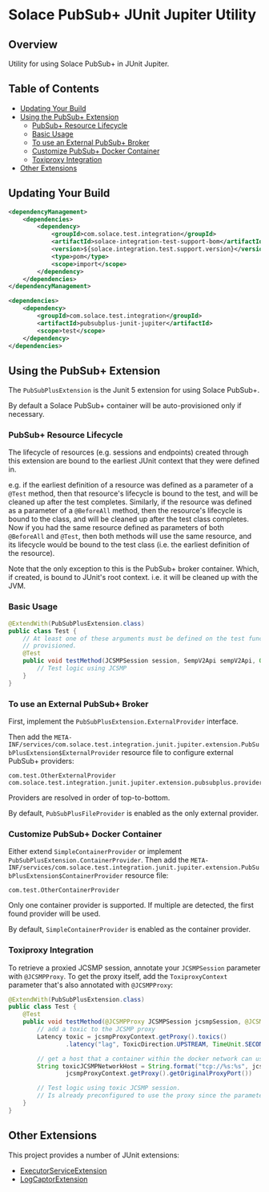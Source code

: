 # Solace PubSub+ JUnit Jupiter Utility

## Overview

Utility for using Solace PubSub+ in JUnit Jupiter.

## Table of Contents
* [Updating Your Build](#updating-your-build)
* [Using the PubSub+ Extension](#using-the-pubsub-extension)
  * [PubSub+ Resource Lifecycle](#pubsub-resource-lifecycle)
  * [Basic Usage](#basic-usage)
  * [To use an External PubSub+ Broker](#to-use-an-external-pubsub-broker)
  * [Customize PubSub+ Docker Container](#customize-pubsub-docker-container)
  * [Toxiproxy Integration](#toxiproxy-integration)
* [Other Extensions](#other-extensions)


## Updating Your Build

```xml
<dependencyManagement>
	<dependencies>
		<dependency>
			<groupId>com.solace.test.integration</groupId>
			<artifactId>solace-integration-test-support-bom</artifactId>
			<version>${solace.integration.test.support.version}</version>
			<type>pom</type>
			<scope>import</scope>
		</dependency>
	</dependencies>
</dependencyManagement>

<dependencies>
    <dependency>
        <groupId>com.solace.test.integration</groupId>
        <artifactId>pubsubplus-junit-jupiter</artifactId>
        <scope>test</scope>
    </dependency>
</dependencies>
```

## Using the PubSub+ Extension

The `PubSubPlusExtension` is the Junit 5 extension for using Solace PubSub+.

By default a Solace PubSub+ container will be auto-provisioned only if necessary.

### PubSub+ Resource Lifecycle

The lifecycle of resources (e.g. sessions and endpoints) created through this extension are bound to the earliest JUnit context that they were defined in.

e.g. if the earliest definition of a resource was defined as a parameter of a `@Test` method, then that resource's lifecycle is bound to the test, and will be cleaned up after the test completes. Similarly, if the resource was defined as a parameter of a `@BeforeAll` method, then the resource's lifecycle is bound to the class, and will be cleaned up after the test class completes. Now if you had the same resource defined as parameters of both `@BeforeAll` and `@Test`, then both methods will use the same resource, and its lifecycle would be bound to the test class (i.e. the earliest definition of the resource).

Note that the only exception to this is the PubSub+ broker container. Which, if created, is bound to JUnit's root context. i.e. it will be cleaned up with the JVM.

### Basic Usage

```java
@ExtendWith(PubSubPlusExtension.class)
public class Test {
    // At least one of these arguments must be defined on the test function for the session and broker to be
    // provisioned.
    @Test
    public void testMethod(JCSMPSession session, SempV2Api sempV2Api, Queue queue, JCSMPProperties properties) {
        // Test logic using JCSMP
    }
}
```

### To use an External PubSub+ Broker

First, implement the `PubSubPlusExtension.ExternalProvider` interface.

Then add the `META-INF/services/com.solace.test.integration.junit.jupiter.extension.PubSubPlusExtension$ExternalProvider` resource file to configure external PubSub+ providers:

```
com.test.OtherExternalProvider
com.solace.test.integration.junit.jupiter.extension.pubsubplus.provider.PubSubPlusFileProvider
```
 
Providers are resolved in order of top-to-bottom.

By default, `PubSubPlusFileProvider` is enabled as the only external provider.

### Customize PubSub+ Docker Container

Either extend `SimpleContainerProvider` or implement `PubSubPlusExtension.ContainerProvider`. Then add the `META-INF/services/com.solace.test.integration.junit.jupiter.extension.PubSubPlusExtension$ContainerProvider` resource file:

```
com.test.OtherContainerProvider
```
 
Only one container provider is supported. If multiple are detected, the first found provider will be used.

By default, `SimpleContainerProvider` is enabled as the container provider.

### Toxiproxy Integration

To retrieve a proxied JCSMP session, annotate your `JCSMPSession` parameter with `@JCSMPProxy`. To get the proxy itself, add the `ToxiproxyContext` parameter that's also annotated with `@JCSMPProxy`:

```java
@ExtendWith(PubSubPlusExtension.class)
public class Test {
    @Test
    public void testMethod(@JCSMPProxy JCSMPSession jcsmpSession, @JCSMPProxy ToxiproxyContext jcsmpProxyContext) {
        // add a toxic to the JCSMP proxy
        Latency toxic = jcsmpProxyContext.getProxy().toxics()
                .latency("lag", ToxicDirection.UPSTREAM, TimeUnit.SECONDS.toMillis(5));

        // get a host that a container within the docker network can use to access the proxy
        String toxicJCSMPNetworkHost = String.format("tcp://%s:%s", jcsmpProxyContext.getDockerNetworkAlias(),
                jcsmpProxyContext.getProxy().getOriginalProxyPort())

        // Test logic using toxic JCSMP session.
        // Is already preconfigured to use the proxy since the parameter is annotated by @JCSMPProxy.
    }
}
```

## Other Extensions

This project provides a number of JUnit extensions:

* [ExecutorServiceExtension](src/main/java/com/solace/test/integration/junit/jupiter/extension/ExecutorServiceExtension.java)
* [LogCaptorExtension](src/main/java/com/solace/test/integration/junit/jupiter/extension/LogCaptorExtension.java)

